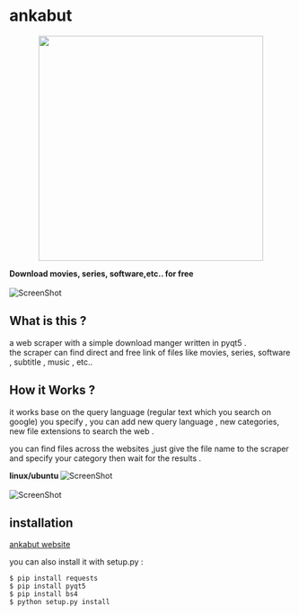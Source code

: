 # ankabut
<div align="center">
<img src="https://i.imgur.com/LUHa4uV.jpg" width="400" />
<br>
</div>


<b>Download movies, series, software,etc.. for free</b><br><br>
![ScreenShot](https://github.com/MrSmiler/ankabut/blob/master/resources/ankabut_demo2.gif)
<br>
## What is this ?


a web scraper with a simple download manger written in pyqt5 .<br>
the scraper can find direct and free link of files like movies, series, software , subtitle , music , etc..<br>

## How it Works ?
it works base on the query language (regular text which you search on google) you specify , you can add new query language , new categories, new file extensions to search the web .<br>

you can find files across the websites ,just give the file name to the scraper and specify your category then wait for the results . 

<b> linux/ubuntu </b>
![ScreenShot](https://i.imgur.com/uWpBXP8.png)<br><br>
![ScreenShot](https://i.imgur.com/w9sDap8.png)
<br>
## installation

<a href='https://ankabutsc.github.io'>ankabut website</a>

you can also install it with setup.py :<br>

```
$ pip install requests
$ pip install pyqt5
$ pip install bs4
$ python setup.py install
```



